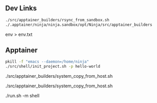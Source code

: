 <!-- ---
!-- title: 2024-12-22 08:07:23
!-- author: ywata-note-win
!-- date: /home/ywatanabe/.emacs.d/lisp/Ninja/README.md
!-- --- -->

## Dev Links

``` bash
./src/apptainer_builders/rsync_from_sandbox.sh
./.apptainer/ninja/ninja.sandbox/opt/Ninja/src/apptainer_builders
```

env > env.txt

## Apptainer

``` bash
pkill -f "emacs --daemon=/home/ninja"
./src/shell/init_project.sh -p hello-world
```
./src/apptainer_builders/system_copy_from_host.sh


./src/apptainer_builders/system_copy_from_host.sh



./run.sh -m shell